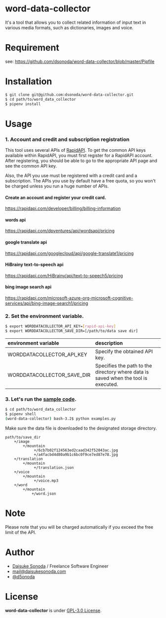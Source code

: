 # word-data-collector
It's a tool that allows you to collect related information of input text in various media formats, such as dictionaries, images and voice.

# Requirement

see: https://github.com/dsonoda/word-data-collector/blob/master/Pipfile

# Installation

```bash
$ git clone git@github.com:dsonoda/word-data-collector.git
$ cd path/to/word_data_collector
$ pipenv install
```

# Usage
### 1. Account and credit and subscription registration  
This tool uses several APIs of [RapidAPI](https://rapidapi.com/). To get the common API keys available within RapidAPI, you must first register for a RapidAPI account. After registering, you should be able to go to the appropriate API page and see the common API key.  
  
Also, the API you use must be registered with a credit card and a subscription. The APIs you use by default have a free quota, so you won't be charged unless you run a huge number of APIs.  

#### Create an account and register your credit card.  
https://rapidapi.com/developer/billing/billing-information  

#### words api  
https://rapidapi.com/dpventures/api/wordsapi/pricing  

#### google translate api  
https://rapidapi.com/googlecloud/api/google-translate1/pricing  

#### HiBrainy text-to-speech api  
https://rapidapi.com/HiBrainy/api/text-to-speech5/pricing  

#### bing image search api  
https://rapidapi.com/microsoft-azure-org-microsoft-cognitive-services/api/bing-image-search1/pricing  


### 2. Set the environment variable.  

```bash
$ export WORDDATACOLLECTOR_API_KEY=[rapid-api-key]
$ export WORDDATACOLLECTOR_SAVE_DIR=[/path/to/data save dir]
```

|environment variable|description|
|:---|:---|
|WORDDATACOLLECTOR_API_KEY|Specify the obtained API key.|
|WORDDATACOLLECTOR_SAVE_DIR|Specifies the path to the directory where data is saved when the tool is executed.|

### 3. Let's run the [sample code](https://github.com/dsonoda/word-data-collector/blob/master/word_data_collector/examples.py).  

```bash
$ cd path/to/word_data_collector
$ pipenv shell
(word-data-collector) bash-3.2$ python examples.py
```

Make sure the data file is downloaded to the designated storage directory.

```
path/to/save_dir
    +/image
        +/mountain
             +/6cb7b02f124563ed2caad342f52043ac.jpg
             +/a4facbd4d80a9b1c6bc0f9ce7ed87e78.jpg
    +/translation
        +/mountain
             +/translation.json
    +/voice
        +/mountain
             +/voice.mp3
    +/word
        +/mountain
            +/word.json
```

# Note
Please note that you will be charged automatically if you exceed the free limit of the API.  
 
# Author
* [Daisuke Sonoda](https://daisukesonoda.com/) / Freelance Software Engineer  
* [mail@daisukesonoda.com](mail@daisukesonoda.com)  
* [@d5onoda](https://twitter.com/d5onoda)  
 
# License
**word-data-collector** is under [GPL-3.0 License](https://github.com/dsonoda/word-data-collector/blob/master/LICENSE).
